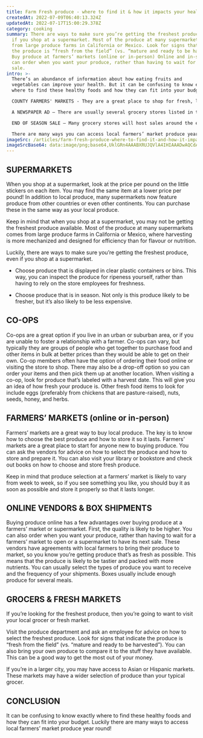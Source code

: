 ```yaml
---
title: Farm Fresh produce - where to find it & how it impacts your health
createdAt: 2022-07-09T06:40:13.324Z
updatedAt: 2022-07-17T15:00:29.378Z
category: cooking
summary: There are ways to make sure you’re getting the freshest produce, even
  if you shop at a supermarket. Most of the produce at many supermarkets comes
  from large produce farms in California or Mexico. Look for signs that indicate
  the produce is “fresh from the field” (vs. “mature and ready to be harvested”)
  Buy produce at farmers’ markets (online or in-person) Online and in-store, you
  can order when you want your produce, rather than having to wait for the next
  sale.
intro: >-
  There’s an abundance of information about how eating fruits and
  vegetables can improve your health. But it can be confusing to know exactly
  where to find these healthy foods and how they can fit into your budget. 

  COUNTY FARMERS' MARKETS - They are a great place to shop for fresh, local produce. Look for one near you by visiting www.eatlocalorg or searching your county website. This is also a great way to support local farmers and vendors, while also getting some outdoor activity in at the same time!

  A NEWSPAPER AD – There are usually several grocery stores listed in the classified ads of most newspapers. These stores often have special deals on certain days of the week or month (such as “XLEND Mondays”). Also, keep in mind that some stores offer special deals at different times throughout the year (such as back-to-school shopping or after Christmas sales).

  END OF SEASON SALE – Many grocery stores will host sales around the end of each season’s crops: Winter squash, apples, cauliflower, etc. These are also good times to purchase things like onions (which stay fresh longer than other root veggies) and garlic (which lasts longer if stored In a dry location).

  There are many ways you can access local farmers’ market produce year round! Even if you don't live in an area with a traditional farmers' market or choose not to drive there each week, there's
imageSrc: /articles/farm-fresh-produce-where-to-find-it-and-how-it-impacts-your-health.png
imageSrcBase64: data:image/png;base64,UklGRn4AAABXRUJQVlA4IHIAAADwAQCdASoKAAoAAUAmJaACdAEO/24InwAA/vrk4rDHbdggRFe15z08f72YmaU5cqRpQOjiO/LuGDr9nQSVQD/ZiqGtBK/wbh26sq51Bfj/iNYlVC6WQZg8QURX0NY6jcO7/87BZ9vtGw/amZfP/4AAAAA=
---
```


## SUPERMARKETS

When you shop at a supermarket, look at the price per pound on the little stickers on each item. You may find the same item at a lower price per pound! In addition to local produce, many supermarkets now feature produce from other countries or even other continents. You can purchase these in the same way as your local produce.

Keep in mind that when you shop at a supermarket, you may not be getting the freshest produce available. Most of the produce at many supermarkets comes from large produce farms in California or Mexico, where harvesting is more mechanized and designed for efficiency than for flavour or nutrition.

Luckily, there are ways to make sure you’re getting the freshest produce, even if you shop at a supermarket.

- Choose produce that is displayed in clear plastic containers or bins. This way, you can inspect the produce for ripeness yourself, rather than having to rely on the store employees for freshness.

- Choose produce that is in season. Not only is this produce likely to be fresher, but it’s also likely to be less expensive.

## CO-OPS

Co-ops are a great option if you live in an urban or suburban area, or if you are unable to foster a relationship with a farmer. Co-ops can vary, but typically they are groups of people who get together to purchase food and other items in bulk at better prices than they would be able to get on their own.
Co-op members often have the option of ordering their food online or visiting the store to shop. There may also be a drop-off option so you can order your items and then pick them up at another location.
When visiting a co-op, look for produce that’s labeled with a harvest date. This will give you an idea of how fresh your produce is. Other fresh food items to look for include eggs (preferably from chickens that are pasture-raised), nuts, seeds, honey, and herbs.

## FARMERS’ MARKETS (online or in-person)

Farmers’ markets are a great way to buy local produce. The key is to know how to choose the best produce and how to store it so it lasts.
Farmers’ markets are a great place to start for anyone new to buying produce. You can ask the vendors for advice on how to select the produce and how to store and prepare it.
You can also visit your library or bookstore and check out books on how to choose and store fresh produce.

Keep in mind that produce selection at a farmers’ market is likely to vary from week to week, so if you see something you like, you should buy it as soon as possible and store it properly so that it lasts longer.

## ONLINE VENDORS & BOX SHIPMENTS

Buying produce online has a few advantages over buying produce at a farmers’ market or supermarket. First, the quality is likely to be higher. You can also order when you want your produce, rather than having to wait for a farmers’ market to open or a supermarket to have its next sale.
These vendors have agreements with local farmers to bring their produce to market, so you know you’re getting produce that’s as fresh as possible. This means that the produce is likely to be tastier and packed with more nutrients.
You can usually select the types of produce you want to receive and the frequency of your shipments. Boxes usually include enough produce for several meals.

## GROCERS & FRESH MARKETS

If you’re looking for the freshest produce, then you’re going to want to visit your local grocer or fresh market.

Visit the produce department and ask an employee for advice on how to select the freshest produce. Look for signs that indicate the produce is “fresh from the field” (vs. “mature and ready to be harvested”).
You can also bring your own produce to compare it to the stuff they have available. This can be a good way to get the most out of your money.

If you’re in a larger city, you may have access to Asian or Hispanic markets. These markets may have a wider selection of produce than your typical grocer.

## CONCLUSION

It can be confusing to know exactly where to find these healthy foods and how they can fit into your budget. Luckily there are many ways to access local farmers’ market produce year round!
